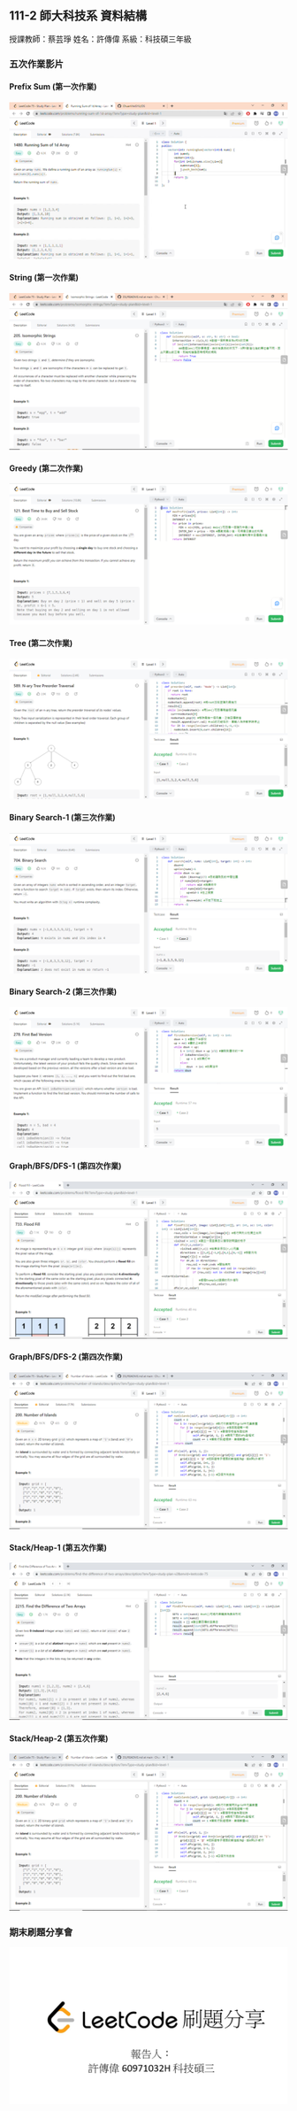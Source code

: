 ## 111-2 師大科技系 資料結構
授課教師：蔡芸琤
姓名：許傳偉
系級：科技碩三年級
### 五次作業影片
#### Prefix Sum (第一次作業)
[![Watch the video](https://github.com/ChuanWeiSYU/DS/blob/main/1480.%20Running%20Sum%20of%201d%20Array.png)](https://drive.google.com/file/d/1-7f9NE7cguYT7KwIZ-o3InL7Woz_VX1F/view?usp=share_link)
#### String (第一次作業)
[![Watch the video](https://github.com/ChuanWeiSYU/DS/blob/main/205.%20Isomorphic%20Strings.png)](https://drive.google.com/file/d/1E3UjKl_Knqv9hMipH_yq5ILgBPbWZ_h-/view?usp=sharing)
#### Greedy (第二次作業)
[![Watch the video](https://github.com/ChuanWeiSYU/DS/blob/main/121.%20Best%20Time%20to%20Buy%20and%20Sell%20Stock.png)](https://drive.google.com/file/d/1n9siuQoUf7QFVvjXsET3VeGgjEpvBtFc/view?usp=share_link)
#### Tree (第二次作業)
[![Watch the video](https://github.com/ChuanWeiSYU/DS/blob/main/589.%20N-ary%20Tree%20Preorder%20Traversal.png)](https://drive.google.com/file/d/1aODcyYxVaj2BXRxul70xhXAicHt_wOvR/view?usp=share_link)
#### Binary Search-1 (第三次作業)
[![Watch the video](https://github.com/ChuanWeiSYU/DS/blob/main/704.%20Binary%20Search.png)](https://drive.google.com/file/d/1vQAHkAohe6DNA5SCSF_RMwyQWmYLhCSV/view?usp=share_link)
#### Binary Search-2 (第三次作業)
[![Watch the video](https://github.com/ChuanWeiSYU/DS/blob/main/278.%20First%20Bad%20Version.png)](https://drive.google.com/file/d/1-FBzz9z6lOu4lcc_DTBorCqNXK3ui21h/view?usp=share_link)

#### Graph/BFS/DFS-1 (第四次作業)
[![Watch the video](https://github.com/ChuanWeiSYU/DS/blob/main/733.%20Flood%20Fill.png)](https://drive.google.com/file/d/1fJCnaPdtP0YWaIBjELU1ud5cOegiz9ns/view?usp=sharing)
#### Graph/BFS/DFS-2 (第四次作業)
[![Watch the video](https://github.com/ChuanWeiSYU/DS/blob/main/200.%20Number%20of%20Islands.png)](https://drive.google.com/file/d/1G2cVDRxwpOZPbxoYFWET7Pln3RkkANk8/view?usp=sharing)

#### Stack/Heap-1 (第五次作業)
[![Watch the video](https://github.com/ChuanWeiSYU/DS/blob/main/2215.%20Find%20the%20Difference%20of%20Two%20Arrays.png)](https://drive.google.com/file/d/1srr0Ge5m6w0AjIQtihcRujesr2YMtGtL/view?usp=sharing)
#### Stack/Heap-2 (第五次作業)
[![Watch the video](https://github.com/ChuanWeiSYU/DS/blob/main/200.%20Number%20of%20Islands.png)](https://drive.google.com/file/d/149fmgnJhduP8pnmkUpyeOa49ygRr119j/view?usp=sharing)
### 期末刷題分享會
[![Watch the video](https://github.com/ChuanWeiSYU/DS/blob/main/%E6%9C%AA%E5%91%BD%E5%90%8D.png)](https://www.youtube.com/watch?v=DN4NzlqE0oI)
